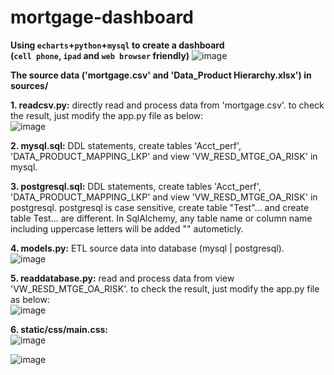 # mortgage-dashboard
**Using `echarts`+`python`+`mysql` to create a dashboard**  
**(`cell phone`, `ipad` and `web browser` friendly)**
![image](https://user-images.githubusercontent.com/53555169/122324619-1a64f500-cef7-11eb-8af6-e1a159b51f9a.png)

**The source data ('mortgage.csv' and 'Data_Product Hierarchy.xlsx') in sources/**

**1. readcsv.py:** directly read and process data from 'mortgage.csv'. to check the result, just modify the app.py file as below:  
![image](https://user-images.githubusercontent.com/53555169/122326425-4766d700-cefa-11eb-902b-88b4cc1b2683.png)

**2. mysql.sql:** DDL statements, create tables 'Acct_perf', 'DATA_PRODUCT_MAPPING_LKP' and view 'VW_RESD_MTGE_OA_RISK' in mysql.

**3. postgresql.sql:** DDL statements, create tables 'Acct_perf', 'DATA_PRODUCT_MAPPING_LKP' and view 'VW_RESD_MTGE_OA_RISK' in postgresql. postgresql is case sensitive, create table "Test"... and create table Test... are different. In SqlAlchemy, any table name or column name including uppercase letters will be added "" autometicly.

**4. models.py:** ETL source data into database (mysql | postgresql).  
![image](https://user-images.githubusercontent.com/53555169/122328828-4cc62080-cefe-11eb-836c-7e41ec7e7e4c.png)

**5. readdatabase.py:** read and process data from view 'VW_RESD_MTGE_OA_RISK'. to check the result, just modify the app.py file as below:  
![image](https://user-images.githubusercontent.com/53555169/122329156-e8579100-cefe-11eb-9b58-b4a32e26ff53.png)

**6. static/css/main.css:**  
![image](https://user-images.githubusercontent.com/53555169/122331722-45554600-cf03-11eb-8393-82c593c14e70.png)

![image](https://user-images.githubusercontent.com/53555169/122331676-34a4d000-cf03-11eb-89e2-cac8bdca3961.png)
